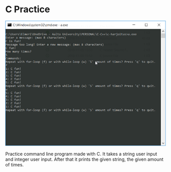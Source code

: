 # C Practice

![alt text](c-practice.png)

Practice command line program made with C. 
It takes a string user input and integer user input. 
After that it prints the given string, the given amount of times.
